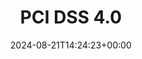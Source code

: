 ---
title: "PCI DSS 4.0"
linkTitle: "PCI DSS 4.0"
description: "How to prepare for PCI DSS 4.0 compliance."
type: "article"
date: 2024-08-21T14:24:23+00:00
lastmod: 2024-08-21T14:24:23+00:00
draft: false
images: []
---